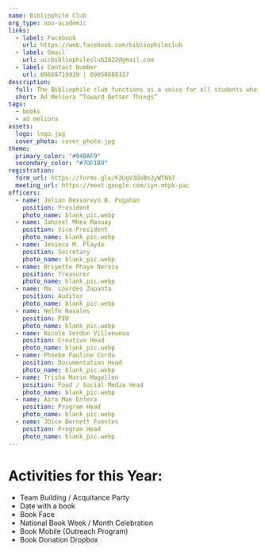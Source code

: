 ```yaml
---
name: Bibliophile Club
org_type: non-academic
links:
  - label: Facebook
    url: https://web.facebook.com/bibliophileclub
  - label: Gmail
    url: uicbibliophileclub2022@gmail.com
  - label: Contact Number
    url: 09669719929 | 09056688327
description:
  full: The Bibliophile club functions as a voice for all students who are interested in information sources. The Bibliophile club promotes the value of printed and non-printed reliable library collections, as well as encourages student readership as the primary source of vast knowledge. The club also provides discussion on the selection of library resources as needed by students, with the proviso that students shall not debate regulations or partisans.
  short: Ad Meliora “Toward Better Things”
tags:
  - books
  - ad meliora
assets:
  logo: logo.jpg
  cover_photo: cover_photo.jpg
theme:
  primary_color: "#94BAF9"
  secondary_color: "#7DF1B9"
registration:
  form_url: https://forms.gle/K3UgV3QxBn3yWTN97
  meeting_url: https://meet.google.com/iyn-mhpk-pac
officers:
  - name: Jelian Dessareyn B. Pugahan
    position: President
    photo_name: blank_pic.webp
  - name: Jahzeel Mhea Manuay
    position: Vice-President
    photo_name: blank_pic.webp
  - name: Jesieca M. Playda
    position: Secretary
    photo_name: blank_pic.webp
  - name: Briyette Phaye Neroza
    position: Treasurer
    photo_name: blank_pic.webp
  - name: Ma. Lourdes Zapanta
    position: Auditor
    photo_name: blank_pic.webp
  - name: Nelfe Navales
    position: PIO
    photo_name: blank_pic.webp
  - name: Nicole Verdon Villenueva
    position: Creative Head
    photo_name: blank_pic.webp
  - name: Phoebe Pauline Corda
    position: Documentation Head
    photo_name: blank_pic.webp
  - name: Trisha Marie Magellen
    position: Food / Social Media Head
    photo_name: blank_pic.webp
  - name: Aira Mae Entera
    position: Program Head
    photo_name: blank_pic.webp 
  - name: JOice Bernett Fuentes
    position: Program Head
    photo_name: blank_pic.webp
---
```

# Activities for this Year:
- Team Building / Acquitance Party
- Date with a book
- Book Face
- National Book Week / Month Celebration
- Book Mobile (Outreach Program)
- Book Donation Dropbox